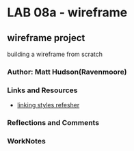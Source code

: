 # LAB 08a - wireframe

## wireframe project

building a wireframe from scratch

### Author: Matt Hudson(Ravenmoore)

### Links and Resources

* [linking styles refesher](https://www.w3schools.com/tags/att_script_src.asp)

### Reflections and Comments

### WorkNotes
